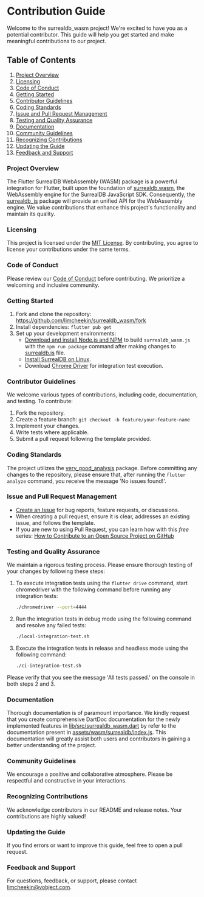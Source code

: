 # Contribution Guide

Welcome to the surrealdb_wasm project! We're excited to have you as a potential contributor. This guide will help you get started and make meaningful contributions to our project.

## Table of Contents

1. [Project Overview](#project-overview)
2. [Licensing](#licensing)
3. [Code of Conduct](#code-of-conduct)
4. [Getting Started](#getting-started)
5. [Contributor Guidelines](#contributor-guidelines)
6. [Coding Standards](#coding-standards)
7. [Issue and Pull Request Management](#issue-and-pull-request-management)
8. [Testing and Quality Assurance](#testing-and-quality-assurance)
9. [Documentation](#documentation)
10. [Community Guidelines](#community-guidelines)
11. [Recognizing Contributions](#recognizing-contributions)
12. [Updating the Guide](#updating-the-guide)
13. [Feedback and Support](#feedback-and-support)

### Project Overview

The Flutter SurrealDB WebAssembly (WASM) package is a powerful integration for Flutter, built upon the foundation of [surrealdb.wasm](https://github.com/surrealdb/surrealdb.wasm), the WebAssembly engine for the SurrealDB JavaScript SDK. Consequently, the [surrealdb_js](https://pub.dev/packages/surrealdb_js) package will provide an unified API for the WebAssembly engine. We value contributions that enhance this project's functionality and maintain its quality.

### Licensing

This project is licensed under the [MIT License](LICENSE.md). By contributing, you agree to license your contributions under the same terms.

### Code of Conduct

Please review our [Code of Conduct](CODE_OF_CONDUCT.md) before contributing. We prioritize a welcoming and inclusive community.

### Getting Started

1. Fork and clone the repository: https://github.com/limcheekin/surrealdb_wasm/fork
2. Install dependencies: `flutter pub get`
3. Set up your development environments:
   - [Download and install Node.js and NPM](https://docs.npmjs.com/downloading-and-installing-node-js-and-npm) to build `surrealdb_wasm.js` with the `npm run package` command after making changes to [surrealdb.js](https://github.com/limcheekin/surrealdb_wasm/blob/main/assets/wasm/surrealdb/surrealdb.js) file.
   - [Install SurrealDB on Linux](https://surrealdb.com/docs/surrealdb/installation/linux).
   - Download [Chrome Driver](https://chromedriver.chromium.org/downloads) for integration test execution.

### Contributor Guidelines

We welcome various types of contributions, including code, documentation, and testing. To contribute:

1. Fork the repository.
2. Create a feature branch: `git checkout -b feature/your-feature-name`
3. Implement your changes.
4. Write tests where applicable.
5. Submit a pull request following the template provided.

### Coding Standards

The project utilizes the [very_good_analysis](https://pub.dev/packages/very_good_analysis) package. Before committing any changes to the repository, please ensure that, after running the `flutter analyze` command, you receive the message 'No issues found!'.

### Issue and Pull Request Management

- [Create an Issue](https://github.com/limcheekin/surrealdb_wasm/issues/new) for bug reports, feature requests, or discussions.
- When creating a pull request, ensure it is clear, addresses an existing issue, and follows the template.
- If you are new to using Pull Request, you can learn how with this _free_ series: [How to Contribute to an Open Source Project on GitHub](https://kcd.im/pull-request)

### Testing and Quality Assurance

We maintain a rigorous testing process. Please ensure thorough testing of your changes by following these steps:

1. To execute integration tests using the `flutter drive` command, start chromedriver with the following command before running any integration tests:

   ```bash
   ./chromedriver --port=4444
   ```

2. Run the integration tests in debug mode using the following command and resolve any failed tests:

   ```bash
   ./local-integration-test.sh
   ```

3. Execute the integration tests in release and headless mode using the following command:

   ```bash
   ./ci-integration-test.sh
   ```

Please verify that you see the message 'All tests passed.' on the console in both steps 2 and 3.

### Documentation

Thorough documentation is of paramount importance. We kindly request that you create comprehensive DartDoc documentation for the newly implemented features in [lib/src/surrealdb_wasm.dart](https://github.com/limcheekin/surrealdb_wasm/blob/main/lib/src/surrealdb_wasm.dart) by refer to the documentation present in [assets/wasm/surrealdb/index.js](https://github.com/limcheekin/surrealdb_wasm/blob/main/assets/wasm/surrealdb/index.js). This documentation will greatly assist both users and contributors in gaining a better understanding of the project.

### Community Guidelines

We encourage a positive and collaborative atmosphere. Please be respectful and constructive in your interactions.

### Recognizing Contributions

We acknowledge contributors in our README and release notes. Your contributions are highly valued!

### Updating the Guide

If you find errors or want to improve this guide, feel free to open a pull request.

### Feedback and Support

For questions, feedback, or support, please contact [limcheekin@vobject.com](mailto:limcheekin@vobject.com).
